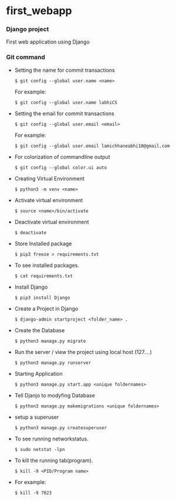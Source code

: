 # first_webapp

### Django project
First web application using Django

### Git command

* Setting the name for commit transactions

    `$ git config --global user.name <name>`

    For example:

    `$ git config --global user.name labhiCS`

* Setting the email for commit transactions

    `$ git config --global user.email <email>`

    For example:

    `$ git config --global user.email lamichhaneabhi10@gmail.com`

* For colorization of commandline output

    `$ git config --global color.ui auto`

* Creating Virtual Environment 

    `$ python3 -m venv <name>`

* Activate virtual environment 

    `$ source <name>/bin/activate`
    
* Deactivate virtual environment
    
    `$ deactivate`
    
* Store Installed package

    `$ pip3 freeze > requirements.txt`
    
* To see installed packages.

    `$ cat requirements.txt` 

* Install Django

    `$ pip3 install Django`

* Create a Project in Django 

    `$ django-admin startproject <folder_name> .`

* Create the Database 

    `$ python3 manage.py migrate`

* Run the server / view the project using local host (127....)

    `$ python3 manage.py runserver`

* Starting Application

    `$ python3 manage.py start.app <unique foldernames>`

* Tell Djanjo to modyfing Database

    `$ python3 manage.py makemigrations <unique foldernames>`

* setup a superuser

    `$ python3 manage.py createsuperuser`

* To see running networkstatus.

    `$ sudo netstat -lpn`

* To kill the running tab(program).

    `$ kill -9 <PID/Program name>`

* For example:
    
    `$ kill -9 7023`